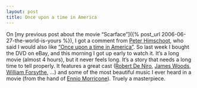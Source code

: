 ```yaml
---
layout: post
title: Once upon a time in America
---
```


On [my previous post about the movie “Scarface”]({% post_url 2006-06-27-the-world-is-yours %}), I got a comment from [Peter Himschoot](http://blogs.u2u.be/peter/), who said I would also like [“Once upon a time in America”](http://www.imdb.com/title/tt0087843/). So last week I bought the DVD on eBay, and this morning I got up early to watch it. It’s a long movie (almost 4 hours), but it never feels long. It’s a story that needs a long time to tell properly. It features a great cast ([Robert De Niro](http://www.imdb.com/name/nm0000134/), [James Woods](http://www.imdb.com/name/nm0000249/), [William Forsythe](http://www.imdb.com/name/nm0001235/), …) and some of the most beautiful music I ever heard in a movie (from the hand of [Ennio Morricone](http://www.imdb.com/name/nm0001553/)). Truely a masterpiece.